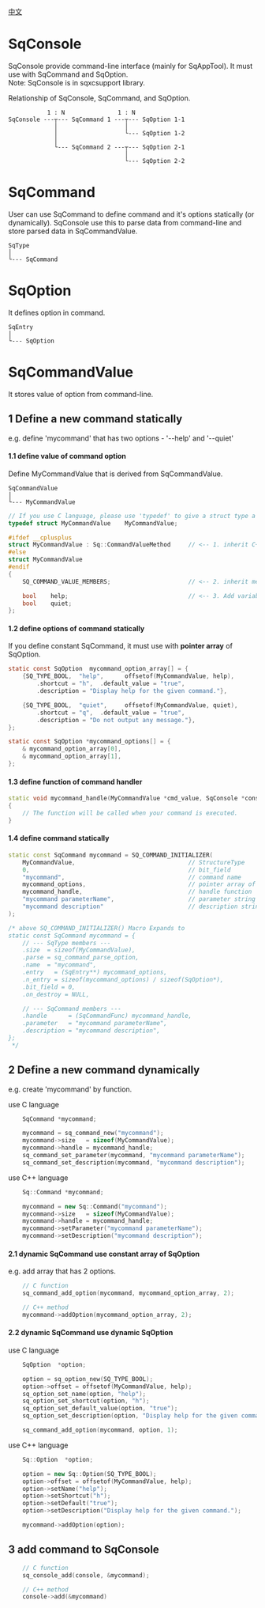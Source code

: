 [中文](SqConsole.cn.md)

# SqConsole

SqConsole provide command-line interface (mainly for SqAppTool). It must use with SqCommand and SqOption.  
Note: SqConsole is in sqxcsupport library.  
  
Relationship of SqConsole, SqCommand, and SqOption.

	           1 : N               1 : N
	SqConsole ---┬--- SqCommand 1 ---┬--- SqOption 1-1
	             │                   │
	             │                   └--- SqOption 1-2
	             │
	             └--- SqCommand 2 ---┬--- SqOption 2-1
	                                 │
	                                 └--- SqOption 2-2

# SqCommand

User can use SqCommand to define command and it's options statically (or dynamically).
SqConsole use this to parse data from command-line and store parsed data in SqCommandValue.

	SqType
	│
	└--- SqCommand

# SqOption

It defines option in command.

	SqEntry
	│
	└--- SqOption

# SqCommandValue

It stores value of option from command-line.

## 1 Define a new command statically

e.g. define 'mycommand' that has two options - '--help' and '--quiet'

#### 1.1 define value of command option

Define MyCommandValue that is derived from SqCommandValue.

	SqCommandValue
	│
	└--- MyCommandValue

```c++
// If you use C language, please use 'typedef' to give a struct type a new name.
typedef struct MyCommandValue    MyCommandValue;

#ifdef __cplusplus
struct MyCommandValue : Sq::CommandValueMethod     // <-- 1. inherit C++ member function(method)
#else
struct MyCommandValue
#endif
{
	SQ_COMMAND_VALUE_MEMBERS;                      // <-- 2. inherit member variable

	bool    help;                                  // <-- 3. Add variable and non-virtual function in derived struct.
	bool    quiet;
};
```

#### 1.2 define options of command statically

If you define constant SqCommand, it must use with **pointer array** of SqOption.

```c
static const SqOption  mycommand_option_array[] = {
	{SQ_TYPE_BOOL,  "help",      offsetof(MyCommandValue, help),
		.shortcut = "h",  .default_value = "true",
		.description = "Display help for the given command."},

	{SQ_TYPE_BOOL,  "quiet",     offsetof(MyCommandValue, quiet),
		.shortcut = "q",  .default_value = "true",
		.description = "Do not output any message."},
};

static const SqOption *mycommand_options[] = {
	& mycommand_option_array[0],
	& mycommand_option_array[1],
};
```

#### 1.3 define function of command handler

```c++
static void mycommand_handle(MyCommandValue *cmd_value, SqConsole *console, void *data)
{
	// The function will be called when your command is executed.
}
```

#### 1.4 define command statically

```c++
static const SqCommand mycommand = SQ_COMMAND_INITIALIZER(
	MyCommandValue,                                // StructureType
	0,                                             // bit_field
	"mycommand",                                   // command name
	mycommand_options,                             // pointer array of SqOption
	mycommand_handle,                              // handle function
	"mycommand parameterName",                     // parameter string
	"mycommand description"                        // description string
);

/* above SQ_COMMAND_INITIALIZER() Macro Expands to
static const SqCommand mycommand = {
	// --- SqType members ---
	.size  = sizeof(MyCommandValue),
	.parse = sq_command_parse_option,
	.name  = "mycommand",
	.entry   = (SqEntry**) mycommand_options,
	.n_entry = sizeof(mycommand_options) / sizeof(SqOption*),
	.bit_field = 0,
	.on_destroy = NULL,

	// --- SqCommand members ---
	.handle      = (SqCommandFunc) mycommand_handle,
	.parameter   = "mycommand parameterName",
	.description = "mycommand description",
};
 */
```

## 2 Define a new command dynamically

e.g. create 'mycommand' by function.  
  
use C language

```c
	SqCommand *mycommand;

	mycommand = sq_command_new("mycommand");
	mycommand->size   = sizeof(MyCommandValue);
	mycommand->handle = mycommand_handle;
	sq_command_set_parameter(mycommand, "mycommand parameterName");
	sq_command_set_description(mycommand, "mycommand description");
```

use C++ language

```c++
	Sq::Command *mycommand;

	mycommand = new Sq::Command("mycommand");
	mycommand->size   = sizeof(MyCommandValue);
	mycommand->handle = mycommand_handle;
	mycommand->setParameter("mycommand parameterName");
	mycommand->setDescription("mycommand description");
```

#### 2.1 dynamic SqCommand use constant array of SqOption

e.g. add array that has 2 options.

```c++
	// C function
	sq_command_add_option(mycommand, mycommand_option_array, 2);

	// C++ method
	mycommand->addOption(mycommand_option_array, 2);
```

#### 2.2 dynamic SqCommand use dynamic SqOption

use C language

```c
	SqOption  *option;

	option = sq_option_new(SQ_TYPE_BOOL);
	option->offset = offsetof(MyCommandValue, help);
	sq_option_set_name(option, "help");
	sq_option_set_shortcut(option, "h");
	sq_option_set_default_value(option, "true");
	sq_option_set_description(option, "Display help for the given command.");

	sq_command_add_option(mycommand, option, 1);
```

use C++ language

```c++
	Sq::Option  *option;

	option = new Sq::Option(SQ_TYPE_BOOL);
	option->offset = offsetof(MyCommandValue, help);
	option->setName("help");
	option->setShortcut("h");
	option->setDefault("true");
	option->setDescription("Display help for the given command.");

	mycommand->addOption(option);
```

## 3 add command to SqConsole

```c
	// C function
	sq_console_add(console, &mycommand);

	// C++ method
	console->add(&mycommand)
```
